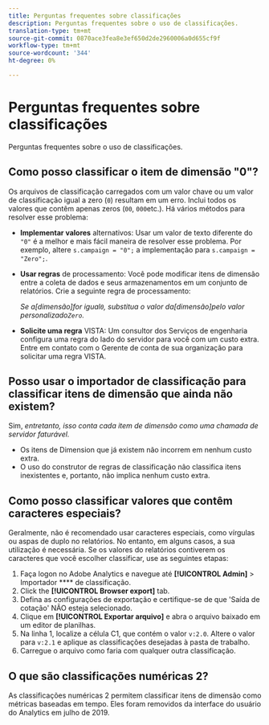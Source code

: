 ```yaml
---
title: Perguntas frequentes sobre classificações
description: Perguntas frequentes sobre o uso de classificações.
translation-type: tm+mt
source-git-commit: 0870ace3fea8e3ef650d2de2960006a0d655cf9f
workflow-type: tm+mt
source-wordcount: '344'
ht-degree: 0%

---
```



# Perguntas frequentes sobre classificações

Perguntas frequentes sobre o uso de classificações.

## Como posso classificar o item de dimensão &quot;0&quot;?

Os arquivos de classificação carregados com um valor chave ou um valor de classificação igual a zero (`0`) resultam em um erro. Inclui todos os valores que contêm apenas zeros (`00`, `000`etc.). Há vários métodos para resolver esse problema:

* **Implementar valores** alternativos: Usar um valor de texto diferente do `"0"` é a melhor e mais fácil maneira de resolver esse problema. Por exemplo, altere `s.campaign = "0";` a implementação para `s.campaign = "Zero";`.

* **Usar regras** de processamento: Você pode modificar itens de dimensão entre a coleta de dados e seus armazenamentos em um conjunto de relatórios. Crie a seguinte regra de processamento:

   *Se a[dimensão]for igual`0`, substitua o valor da[dimensão]pelo valor personalizado`Zero`.*

* **Solicite uma regra** VISTA: Um consultor dos Serviços de engenharia configura uma regra do lado do servidor para você com um custo extra. Entre em contato com o Gerente de conta de sua organização para solicitar uma regra VISTA.

## Posso usar o importador de classificação para classificar itens de dimensão que ainda não existem?

Sim, *entretanto, isso conta cada item de dimensão como uma chamada de servidor faturável.*

* Os itens de Dimension que já existem não incorrem em nenhum custo extra.
* O uso do construtor de regras de classificação não classifica itens inexistentes e, portanto, não implica nenhum custo extra.

## Como posso classificar valores que contêm caracteres especiais?

Geralmente, não é recomendado usar caracteres especiais, como vírgulas ou aspas de duplo no relatórios. No entanto, em alguns casos, a sua utilização é necessária. Se os valores do relatórios contiverem os caracteres que você escolher classificar, use as seguintes etapas:

1. Faça logon no Adobe Analytics e navegue até **[!UICONTROL Admin]** > Importador **** de classificação.
2. Click the **[!UICONTROL Browser export]** tab.
3. Defina as configurações de exportação e certifique-se de que &#39;Saída de cotação&#39; NÃO esteja selecionado.
4. Clique em **[!UICONTROL Exportar arquivo]** e abra o arquivo baixado em um editor de planilhas.
5. Na linha 1, localize a célula C1, que contém o valor `v:2.0`. Altere o valor para `v:2.1` e aplique as classificações desejadas à pasta de trabalho.
6. Carregue o arquivo como faria com qualquer outra classificação.

## O que são classificações numéricas 2?

As classificações numéricas 2 permitem classificar itens de dimensão como métricas baseadas em tempo. Eles foram removidos da interface do usuário do Analytics em julho de 2019.
